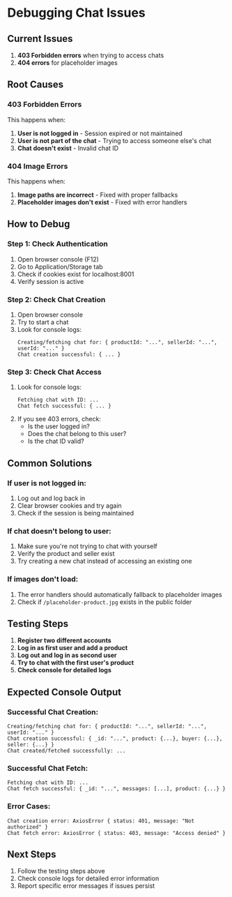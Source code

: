 # Debugging Chat Issues

## Current Issues
1. **403 Forbidden errors** when trying to access chats
2. **404 errors** for placeholder images

## Root Causes

### 403 Forbidden Errors
This happens when:
1. **User is not logged in** - Session expired or not maintained
2. **User is not part of the chat** - Trying to access someone else's chat
3. **Chat doesn't exist** - Invalid chat ID

### 404 Image Errors
This happens when:
1. **Image paths are incorrect** - Fixed with proper fallbacks
2. **Placeholder images don't exist** - Fixed with error handlers

## How to Debug

### Step 1: Check Authentication
1. Open browser console (F12)
2. Go to Application/Storage tab
3. Check if cookies exist for localhost:8001
4. Verify session is active

### Step 2: Check Chat Creation
1. Open browser console
2. Try to start a chat
3. Look for console logs:
   ```
   Creating/fetching chat for: { productId: "...", sellerId: "...", userId: "..." }
   Chat creation successful: { ... }
   ```

### Step 3: Check Chat Access
1. Look for console logs:
   ```
   Fetching chat with ID: ...
   Chat fetch successful: { ... }
   ```
2. If you see 403 errors, check:
   - Is the user logged in?
   - Does the chat belong to this user?
   - Is the chat ID valid?

## Common Solutions

### If user is not logged in:
1. Log out and log back in
2. Clear browser cookies and try again
3. Check if the session is being maintained

### If chat doesn't belong to user:
1. Make sure you're not trying to chat with yourself
2. Verify the product and seller exist
3. Try creating a new chat instead of accessing an existing one

### If images don't load:
1. The error handlers should automatically fallback to placeholder images
2. Check if `/placeholder-product.jpg` exists in the public folder

## Testing Steps

1. **Register two different accounts**
2. **Log in as first user and add a product**
3. **Log out and log in as second user**
4. **Try to chat with the first user's product**
5. **Check console for detailed logs**

## Expected Console Output

### Successful Chat Creation:
```
Creating/fetching chat for: { productId: "...", sellerId: "...", userId: "..." }
Chat creation successful: { _id: "...", product: {...}, buyer: {...}, seller: {...} }
Chat created/fetched successfully: ...
```

### Successful Chat Fetch:
```
Fetching chat with ID: ...
Chat fetch successful: { _id: "...", messages: [...], product: {...} }
```

### Error Cases:
```
Chat creation error: AxiosError { status: 401, message: "Not authorized" }
Chat fetch error: AxiosError { status: 403, message: "Access denied" }
```

## Next Steps
1. Follow the testing steps above
2. Check console logs for detailed error information
3. Report specific error messages if issues persist 